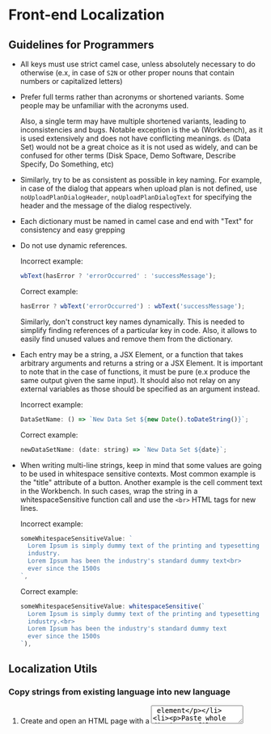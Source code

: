 # Front-end Localization

## Guidelines for Programmers

- All keys must use strict camel case, unless absolutely necessary to do
  otherwise (e.x, in case of `S2N` or other proper nouns that contain numbers or
  capitalized letters)

- Prefer full terms rather than acronyms or shortened variants. Some people may
  be unfamiliar with the acronyms used.

  Also, a single term may have multiple shortened variants, leading to
  inconsistencies and bugs. Notable exception is the `wb` (Workbench), as it is
  used extensively and does not have conflicting meanings. `ds` (Data Set) would
  not be a great choice as it is not used as widely, and can be confused for
  other terms (Disk Space, Demo Software, Describe Specify, Do Something, etc)

- Similarly, try to be as consistent as possible in key naming. For example, in
  case of the dialog that appears when upload plan is not defined, use
  `noUploadPlanDialogHeader`, `noUploadPlanDialogText` for specifying the header
  and the message of the dialog respectively.

- Each dictionary must be named in camel case and end with "Text" for
  consistency and easy grepping

- Do not use dynamic references.

  Incorrect example:

  ```javascript
  wbText(hasError ? 'errorOccurred' : 'successMessage');
  ```

  Correct example:

  ```javascript
  hasError ? wbText('errorOccurred') : wbText('successMessage');
  ```

  Similarly, don't construct key names dynamically. This is needed to simplify
  finding references of a particular key in code. Also, it allows to easily find
  unused values and remove them from the dictionary.

- Each entry may be a string, a JSX Element, or a function that takes arbitrary
  arguments and returns a string or a JSX Element. It is important to note that
  in the case of functions, it must be pure (e.x produce the same output given
  the same input). It should also not relay on any external variables as those
  should be specified as an argument instead.

  Incorrect example:

  ```javascript
  DataSetName: () => `New Data Set ${new Date().toDateString()}`;
  ```

  Correct example:

  ```javascript
  newDataSetName: (date: string) => `New Data Set ${date}`;
  ```

- When writing multi-line strings, keep in mind that some values are going to be
  used in whitespace sensitive contexts. Most common example is the "title"
  attribute of a button. Another example is the cell comment text in the
  Workbench. In such cases, wrap the string in a whitespaceSensitive function
  call and use the `<br>` HTML tags for new lines.

  Incorrect example:

  ```javascript
  someWhitespaceSensitiveValue: `
    Lorem Ipsum is simply dummy text of the printing and typesetting
    industry.
    Lorem Ipsum has been the industry's standard dummy text<br>
    ever since the 1500s
  `,
  ```

  Correct example:

  ```javascript
  someWhitespaceSensitiveValue: whitespaceSensitive(`
    Lorem Ipsum is simply dummy text of the printing and typesetting
    industry.<br>
    Lorem Ipsum has been the industry's standard dummy text
    ever since the 1500s
  `),
  ```

## Localization Utils

### Copy strings from existing language into new language

1. Create and open an HTML page with a <textarea> element
2. Paste whole dictionary file content into textarea
3. Assign the `textarea` variable to the HTML Textbox element
4. Modify the following RegEx to suite the task

   In it's current form, it would copy 'en-us' strings and insert them at the
   end under a name of 'es-es'.

   ```javascript
   textarea.value = textarea.value.replaceAll(
     /(?<key>\w+):\s{\s+'en-us':([\s\S]+?(?=['`\)],\n)['`\)],\n)([\s\S]+?(?=\},\n))\},/g,
     "$1: {\n    'en-us':$2$3  'es-es':$2  },"
   );
   ```

   (Replace `en-us` with source and `ru-ru` with target)

### Extract serialized strings from dictionary

1. Create and open an HTML page with a <textarea> element
2. Paste whole dictionary file content into textarea
3. Assign the `textarea` variable to the HTML Textbox element
4. Run this code in the DevTools console:

   ```javascript
   dictionary = Object.fromEntries(
     Array.from(
       textarea.value.matchAll(
         /(?<key>\w+):\s{\s+'en-us':\s+(?:\(\s*\w[^)]+[^>]+>\s+)?\w*\(?['"`]?\n?(?<enUS>[\s\S]*?)['"`)]\s*\)?,\s+'ru-ru':\s+(?:\(\s*\w[^)]+[^>]+>\s+)?\w*\(?['"`]?\n?(?<ruRU>[\s\S]*?)['"`)]\s*\)?,/g
       ),
       ({ groups: { key, ...strings } }) => [key, strings]
     )
   );
   ```

